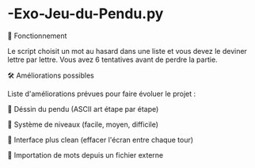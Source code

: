 # -Exo-Jeu-du-Pendu.py

📝 Fonctionnement

Le script choisit un mot au hasard dans une liste et vous devez le deviner lettre par lettre.
Vous avez 6 tentatives avant de perdre la partie.

🛠️ Améliorations possibles

Liste d'améliorations prévues pour faire évoluer le projet :

 🎨 Déssin du pendu (ASCII art étape par étape)

 🎯 Système de niveaux (facile, moyen, difficile)

 🧹 Interface plus clean (effacer l'écran entre chaque tour)

 💾 Importation de mots depuis un fichier externe
